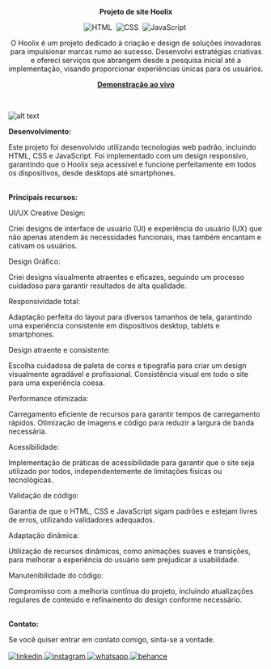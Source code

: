 <div align="center">

<b>Projeto de site Hoolix</b>

![HTML](https://img.shields.io/badge/-HTML-0D1117?style=for-the-badge&logo=html5&labelColor=0D1117)&nbsp;
![CSS](https://img.shields.io/badge/-CSS-0D1117?style=for-the-badge&logo=CSS3&logoColor=blue&labelColor=0D1117)&nbsp;
![JavaScript](https://img.shields.io/badge/-javascript-0D1117?style=for-the-badge&logo=javascript&logoColor=yellow&labelColor=0D1117)&nbsp;

<p>O Hoolix é um projeto dedicado à criação e design de soluções inovadoras para impulsionar marcas rumo ao sucesso. Desenvolvi estratégias criativas e ofereci serviços que abrangem desde a pesquisa inicial até a implementação, visando proporcionar experiências únicas para os usuários.</p>

<a href="https://sitehoolix.netlify.app/"><strong>Demonstração ao vivo</strong></a>
</div><br>

![alt text](image.png)


<b>Desenvolvimento:</b>

Este projeto foi desenvolvido utilizando tecnologias web padrão, incluindo HTML, CSS e JavaScript. Foi implementado com um design responsivo, garantindo que o Hoolix seja acessível e funcione perfeitamente em todos os dispositivos, desde desktops até smartphones.<br><br>

<b>Principais recursos:</b>

UI/UX Creative Design: 

Criei designs de interface de usuário (UI) e experiência do usuário (UX) que não apenas atendem às necessidades funcionais, mas também encantam e cativam os usuários.

Design Gráfico: 

Criei designs visualmente atraentes e eficazes, seguindo um processo cuidadoso para garantir resultados de alta qualidade.

Responsividade total:

Adaptação perfeita do layout para diversos tamanhos de tela, garantindo uma experiência consistente em dispositivos desktop, tablets e smartphones.

Design atraente e consistente:

Escolha cuidadosa de paleta de cores e tipografia para criar um design visualmente agradável e profissional.
Consistência visual em todo o site para uma experiência coesa.

Performance otimizada:

Carregamento eficiente de recursos para garantir tempos de carregamento rápidos. Otimização de imagens e código para reduzir a largura de banda necessária.

Acessibilidade:

Implementação de práticas de acessibilidade para garantir que o site seja utilizado por todos, independentemente de limitações físicas ou tecnológicas.

Validação de código:

Garantia de que o HTML, CSS e JavaScript sigam padrões e estejam livres de erros, utilizando validadores adequados.

Adaptação dinâmica:

Utilização de recursos dinâmicos, como animações suaves e transições, para melhorar a experiência do usuário sem prejudicar a usabilidade.

Manutenibilidade do código:

Compromisso com a melhoria contínua do projeto, incluindo atualizações regulares de conteúdo e refinamento do design conforme necessário.

<br><b>Contato:</b>

<p>Se você quiser entrar em contato comigo, sinta-se a vontade.</p> 

<a href="https://linkedin.com/in/danielengineer" target="_blank">
  <img align="center" src="https://img.shields.io/badge/ - LinkedIn-05122A?style=flat&logo=linkedin" alt="linkedin"/>
</a>
 <a href="https://instagram.com/danielengineer_" target="_blank">
 <img align="center" src="https://img.shields.io/badge/ - Instagram-05122A?style=flat&logo=instagram" alt="instagram"/>
</a>
 <a href="https://wa.me/77999109489" target="_blank">
 <img align="center" src="https://img.shields.io/badge/-Whatsapp-05122A?style=flat&logo=whatsapp" alt="whatsapp"/>
</a>
<a href="https://www.behance.net/danielengineer_" target="_blank">
 <img align="center" src="https://img.shields.io/badge/-behance-05122A?style=flat&logo=behance" alt="behance"/>
</a>

